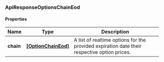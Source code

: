 
[//]: # (CLASS:ApiResponseOptionsChainEod)

[//]: # (KIND:object)

### ApiResponseOptionsChainEod

#### Properties

[//]: # (START_DEFINITION)

Name | Type | Description
------------ | ------------- | -------------
**chain** | [**[OptionChainEod]**](OptionChainEod.md) | A list of realtime options for the provided expiration date their respective option prices. &nbsp;

[//]: # (END_DEFINITION)


[//]: # (CONTAINED_CLASS:OptionChainEod)





